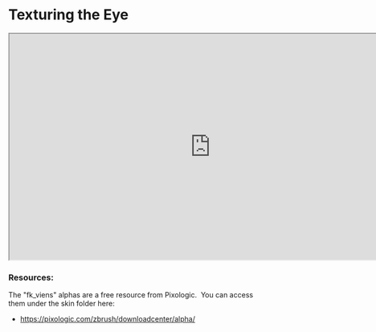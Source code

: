 # Texturing the Eye

<p><iframe title="YouTube video player" src="https://www.youtube.com/embed/Ttk4VwO0ZMc?rel=0" width="800" height="450" allowfullscreen="allowfullscreen" allow="accelerometer; autoplay; clipboard-write; encrypted-media; gyroscope; picture-in-picture"></iframe></p>
<h3>Resources:</h3>
<p>The "fk_viens" alphas are a free resource from Pixologic.&nbsp; You can access them under the skin folder here:&nbsp;</p>
<ul>
<li><a class="inline_disabled" href="https://pixologic.com/zbrush/downloadcenter/alpha/" target="_blank">https://pixologic.com/zbrush/downloadcenter/alpha/</a></li>
</ul>
<p>&nbsp;</p>
<p>&nbsp;</p>